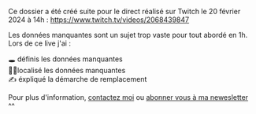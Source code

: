 Ce dossier a été créé suite pour le direct réalisé sur Twitch le 20 février 2024 à 14h : https://www.twitch.tv/videos/2068439847    

Les données manquantes sont un sujet trop vaste pour tout abordé en 1h. Lors de ce live j'ai :   
  
🕳 définis les données manquantes  
😶‍🌫localisé les données manquantes  
✍️ éxpliqué la démarche de remplacement  

Pour plus d'information, [contactez moi](mailto:marie.vaugoyeau@gmail.com) ou [abonner vous à ma newesletter](https://d1154691.sibforms.com/serve/MUIEAPndH0F66_TPflUUviv2fpniq83Hv6-_YISQRmnjaciWx7TaJF4D1KmmXljaDxhKAg3ITx84w6HAf3Vd3skQC_UvYN2amOIqT9n3x-MmIwEZowoWwp3Ga5QzA2mHRr9e-l77Drmw0GPb5Q0IfzqqD6cebiy0MdN_ReSIDLRMQ2qYZSDtQiJUf9YTtXI4-JJ_VPRs_k31kSh8) ^^  